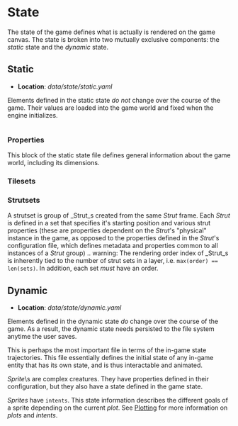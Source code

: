 # State

The state of the game defines what is actually is rendered on the game canvas. The state is broken into two mutually exclusive components: the _static_ state and the _dynamic_ state.

## Static

- **Location**: _data/state/static.yaml_

Elements defined in the static state _do not_ change over the course of the game. Their values are loaded into the game world and fixed when the engine initializes.

```yaml
```
### Properties

This block of the static state file defines general information about the game world, including its dimensions.

### Tilesets

###  Strutsets

A strutset is group of _Strut_s created from the same _Strut_ frame. Each _Strut_ is defined in a set that specifies it's starting position and various strut properties (these are properties dependent on the _Strut_'s "physical" instance in the game, as opposed to the properties defined in the _Strut_'s configuration file, which defines metadata and properties common to all instances of a _Strut_ group)
.. warning:
    The rendering order index of _Strut_s is inherently tied to the number of strut sets in a layer, i.e. `max(order) == len(sets)`. In addition, each set _must_ have an order. 

## Dynamic

- **Location**: _data/state/dynamic.yaml_

Elements defined in the dynamic state _do_ change over the course of the game. As a result, the dynamic state needs persisted to the file system anytime the user saves.


This is perhaps the most important file in terms of the in-game state trajectories. This file essentially defines the initial state of any in-game entity that has its own state, and is thus interactable and animated. 

_Sprite_\s are complex creatures. They have properties defined in their configuration, but they also have a state defined in the game state. 

_Sprites_ have `intents`. This state information describes the different goals of a sprite depending on the current _plot_. See [Plotting](./PLOTTING.md) for more information on _plots_ and _intents_.
```yaml
```

### 